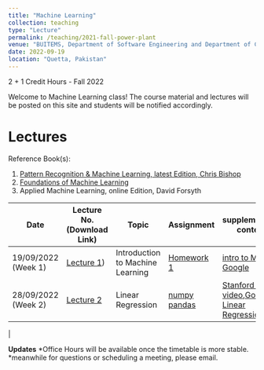 ```yaml
---
title: "Machine Learning"
collection: teaching
type: "Lecture"
permalink: /teaching/2021-fall-power-plant
venue: "BUITEMS, Department of Software Engineering and Department of Computer Engineering"
date: 2022-09-19
location: "Quetta, Pakistan"
---
```


2 + 1 Credit Hours - Fall 2022

<!---
Machine Learning
======
-->

Welcome to Machine Learning class! 
The course material and lectures will be posted on this site and students will be notified accordingly. 




<!---[Grades](https://github.com/kashifliaqat/kashifliaqat.github.io/raw/master/files/fall_2021/Grading_PP.pdf)

[Formula Sheet - Final Term](https://github.com/kashifliaqat/kashifliaqat.github.io/raw/master/files/fall_2021/PP_final_Formula_Sheet.pdf)
-->

Lectures
======
Reference Book(s): 
1. [Pattern Recognition & Machine Learning, latest Edition, Chris Bishop](https://www.microsoft.com/en-us/research/uploads/prod/2006/01/Bishop-Pattern-Recognition-and-Machine-Learning-2006.pdf)
2. [Foundations of Machine Learning](https://github.com/Saniya-Ashraf/saniya-ashraf.github.io/raw/master/ML/foundations%20of%20machine%20learning%20second%20edition.pdf) 
3. Applied Machine Learning, online Edition, David Forsyth

| **Date**   | **Lecture No. (Download Link)**                                                                                      | **Topic**                            |**Assignment**| **supplementary content**|
|------------|----------------------------------------------------------------------------------------------------------------------|--------------------------------------|--------------|--------------------------|
| 19/09/2022 (Week 1) | [Lecture 1](https://github.com/Saniya-Ashraf/saniya-ashraf.github.io/raw/master/ML/ML%20Lecture%201%20%20Introduction%20to%20Machine%20Learning.pdf)) | Introduction to Machine Learning |[Homework 1](https://drive.google.com/file/d/1Zr9Izzyu0iYL_s4SLeKywcfmnMPou2XC/view?usp=sharing)|[intro to ML, Google](https://developers.google.com/machine-learning/intro-to-ml)|
| 28/09/2022 (Week 2) | [Lecture 2](https://github.com/Saniya-Ashraf/saniya-ashraf.github.io/blob/master/ML/ML%20lecture%20notes%201%202022-09-28%2017_52_03.pdf) | Linear Regression|[numpy](https://colab.research.google.com/github/google/eng-edu/blob/main/ml/cc/exercises/numpy_ultraquick_tutorial.ipynb?utm_source=mlcc&utm_campaign=colab-external&utm_medium=referral&utm_content=numpy_tf2-colab&hl=en) [pandas](https://colab.research.google.com/github/google/eng-edu/blob/main/ml/cc/exercises/pandas_dataframe_ultraquick_tutorial.ipynb?utm_source=mlcc&utm_campaign=colab-external&utm_medium=referral&utm_content=pandas_tf2-colab&hl=en)|[Stanford YT video](https://www.youtube.com/watch?v=4b4MUYve_U8),[Google - Linear Regression](https://developers.google.com/machine-learning/crash-course/descending-into-ml/linear-regression) |
| 

**Updates**
*Office Hours will be available once the timetable is more stable.
*meanwhile for questions or scheduling a meeting, please email.



